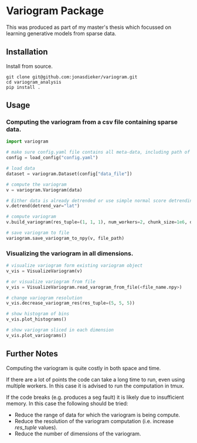 # Variogram Package

This was produced as part of my master's thesis which focussed on learning generative models from sparse data.

## Installation

Install from source.

```console
git clone git@github.com:jonasdieker/variogram.git
cd variogram_analysis
pip install .
```

## Usage

### Computing the variogram from a csv file containing sparse data.

```python
import variogram

# make sure config.yaml file contains all meta-data, including path of .csv file
config = load_config("config.yaml")

# load data
dataset = variogram.Dataset(config["data_file"])

# compute the variogram
v = variogram.Variogram(data)

# Either data is already detrended or use simple normal score detrending
v.detrend(detrend_var="lat")

# compute variogram
v.build_variogram(res_tuple=(1, 1, 1), num_workers=2, chunk_size=1e6, detrend=False)

# save variogram to file
variogram.save_variogram_to_npy(v, file_path)
```

### Visualizing the variogram in all dimensions.

```python
# visualize variogram form existing variogram object
v_vis = VisualizeVariogram(v)

# or visualize variogram from file
v_vis = VisualizeVariogram.read_varogram_from_file(<file_name.npy>)

# change variogram resolution
v_vis.decrease_variogram_res(res_tuple=(5, 5, 5))

# show histogram of bins
v_vis.plot_histograms()

# show variogram sliced in each dimension
v_vis.plot_variograms()
```

## Further Notes

Computing the variogram is quite costly in both space and time.

If there are a lot of points the code can take a long time to run, even using multiple workers. In this case it is advised to run the computation in tmux.

If the code breaks (e.g. produces a seg fault) it is likely due to insufficient memory. In this case the following should be tried:

- Reduce the range of data for which the variogram is being compute.
- Reduce the resolution of the variogram computation (i.e. increase *res_tuple* values).
- Reduce the number of dimensions of the variogram.